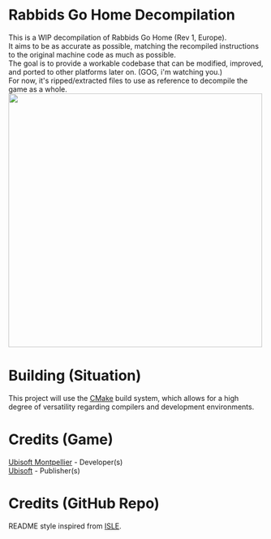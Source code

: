 # Rabbids Go Home Decompilation
This is a WIP decompilation of Rabbids Go Home (Rev 1, Europe).<br>
It aims to be as accurate as possible, matching the recompiled instructions to the original machine code as much as possible.<br>
The goal is to provide a workable codebase that can be modified, improved, and ported to other platforms later on. (GOG, i'm watching you.)<br>
For now, it's ripped/extracted files to use as reference to decompile the game as a whole.<br>
<img src="https://files.catbox.moe/16xl1f.png" height="500" alt=""></p>
# Building (Situation)
This project will use the [CMake](https://cmake.org/) build system, which allows for a high degree of versatility regarding compilers and development environments.
# Credits (Game)
[Ubisoft Montpellier](https://www.ubisoft.com/en-us/studio/montpellier) - Developer(s)<br>
[Ubisoft](https://www.ubisoft.com/) - Publisher(s)
# Credits (GitHub Repo)
README style inspired from [ISLE](https://github.com/isledecomp/isle).
